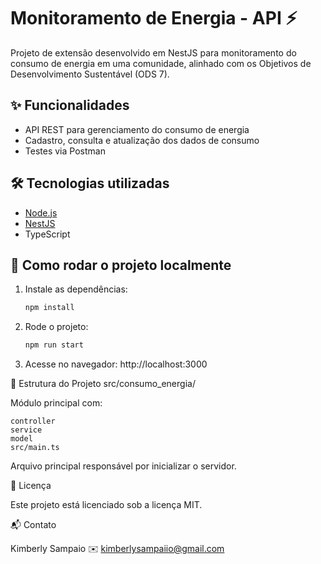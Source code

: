 # Monitoramento de Energia - API ⚡

Projeto de extensão desenvolvido em NestJS para monitoramento do consumo de energia em uma comunidade, alinhado com os Objetivos de Desenvolvimento Sustentável (ODS 7).

## ✨ Funcionalidades

- API REST para gerenciamento do consumo de energia
- Cadastro, consulta e atualização dos dados de consumo
- Testes via Postman

## 🛠️ Tecnologias utilizadas

- [Node.js](https://nodejs.org/)
- [NestJS](https://nestjs.com/)
- TypeScript

## 🚀 Como rodar o projeto localmente

1. Instale as dependências:
   ```bash
   npm install

2. Rode o projeto:
    ```bash
    npm run start
3. Acesse no navegador:
http://localhost:3000

📁 Estrutura do Projeto
src/consumo_energia/

 Módulo principal com:
```
controller
service
model
src/main.ts
```
Arquivo principal responsável por inicializar o servidor.

📄 Licença

Este projeto está licenciado sob a licença MIT.

📬 Contato

Kimberly Sampaio
✉️ kimberlysampaiio@gmail.com


